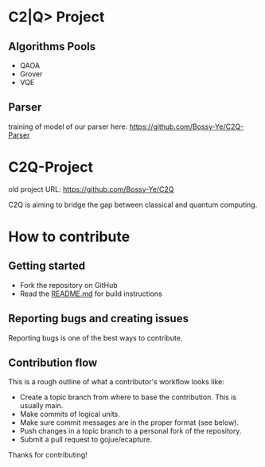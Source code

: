 # C2|Q> Project

## Algorithms Pools
- QAOA
- Grover
- VQE
## Parser
training of model of our parser here: https://github.com/Bossy-Ye/C2Q-Parser

# C2Q-Project
old project URL: https://github.com/Bossy-Ye/C2Q

C2Q is aiming to bridge the gap between classical and quantum computing.

# How to contribute

## Getting started

- Fork the repository on GitHub
- Read the [README.md](./README.md) for build instructions

## Reporting bugs and creating issues

Reporting bugs is one of the best ways to contribute. 

## Contribution flow

This is a rough outline of what a contributor's workflow looks like:

- Create a topic branch from where to base the contribution. This is usually main.
- Make commits of logical units.
- Make sure commit messages are in the proper format (see below).
- Push changes in a topic branch to a personal fork of the repository.
- Submit a pull request to gojue/ecapture.

[//]: # (- The PR must receive a LGTM from two maintainers found in the MAINTAINERS file.)

Thanks for contributing!

